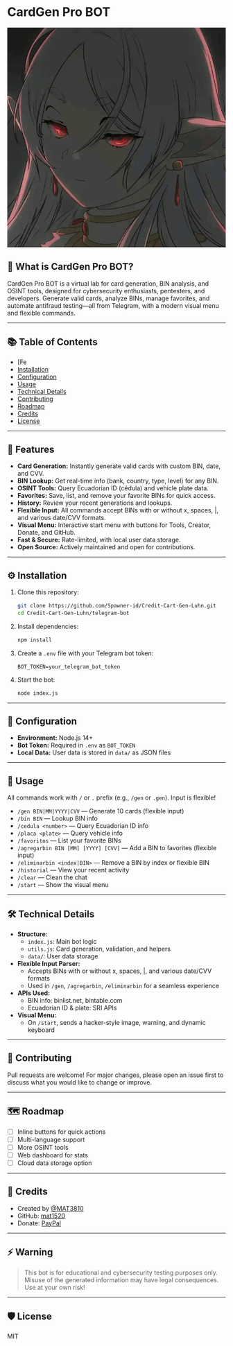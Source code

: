 # CardGen Pro BOT

![CardGen Pro BOT Logo](https://raw.githubusercontent.com/Spawner-id/Credit-Cart-Gen-Luhn/refs/heads/main/telegram-bot/1748122517953.jpg)

## 🧪 What is CardGen Pro BOT?
CardGen Pro BOT is a virtual lab for card generation, BIN analysis, and OSINT tools, designed for cybersecurity enthusiasts, pentesters, and developers. Generate valid cards, analyze BINs, manage favorites, and automate antifraud testing—all from Telegram, with a modern visual menu and flexible commands.

---

## 📚 Table of Contents
- [Fe
- [Installation](#installation)
- [Configuration](#configuration)
- [Usage](#usage)
- [Technical Details](#technical-details)
- [Contributing](#contributing)
- [Roadmap](#roadmap)
- [Credits](#credits)
- [License](#license)

---

## 🚀 Features
- **Card Generation:** Instantly generate valid cards with custom BIN, date, and CVV.
- **BIN Lookup:** Get real-time info (bank, country, type, level) for any BIN.
- **OSINT Tools:** Query Ecuadorian ID (cédula) and vehicle plate data.
- **Favorites:** Save, list, and remove your favorite BINs for quick access.
- **History:** Review your recent generations and lookups.
- **Flexible Input:** All commands accept BINs with or without x, spaces, |, and various date/CVV formats.
- **Visual Menu:** Interactive start menu with buttons for Tools, Creator, Donate, and GitHub.
- **Fast & Secure:** Rate-limited, with local user data storage.
- **Open Source:** Actively maintained and open for contributions.

---

## ⚙️ Installation
1. Clone this repository:
   ```bash
   git clone https://github.com/Spawner-id/Credit-Cart-Gen-Luhn.git
   cd Credit-Cart-Gen-Luhn/telegram-bot
   ```
2. Install dependencies:
   ```bash
   npm install
   ```
3. Create a `.env` file with your Telegram bot token:
   ```
   BOT_TOKEN=your_telegram_bot_token
   ```
4. Start the bot:
   ```bash
   node index.js
   ```

---

## 🔧 Configuration
- **Environment:** Node.js 14+
- **Bot Token:** Required in `.env` as `BOT_TOKEN`
- **Local Data:** User data is stored in `data/` as JSON files

---

## 📝 Usage
All commands work with `/` or `.` prefix (e.g., `/gen` or `.gen`). Input is flexible!

- `/gen BIN|MM|YYYY|CVV` — Generate 10 cards (flexible input)
- `/bin BIN` — Lookup BIN info
- `/cedula <number>` — Query Ecuadorian ID info
- `/placa <plate>` — Query vehicle info
- `/favoritos` — List your favorite BINs
- `/agregarbin BIN [MM] [YYYY] [CVV]` — Add a BIN to favorites (flexible input)
- `/eliminarbin <index|BIN>` — Remove a BIN by index or flexible BIN
- `/historial` — View your recent activity
- `/clear` — Clean the chat
- `/start` — Show the visual menu

---

## 🛠 Technical Details
- **Structure:**
  - `index.js`: Main bot logic
  - `utils.js`: Card generation, validation, and helpers
  - `data/`: User data storage
- **Flexible Input Parser:**
  - Accepts BINs with or without x, spaces, |, and various date/CVV formats
  - Used in `/gen`, `/agregarbin`, `/eliminarbin` for a seamless experience
- **APIs Used:**
  - BIN info: binlist.net, bintable.com
  - Ecuadorian ID & plate: SRI APIs
- **Visual Menu:**
  - On `/start`, sends a hacker-style image, warning, and dynamic keyboard

---

## 🤝 Contributing
Pull requests are welcome! For major changes, please open an issue first to discuss what you would like to change or improve.

---

## 🗺️ Roadmap
- [ ] Inline buttons for quick actions
- [ ] Multi-language support
- [ ] More OSINT tools
- [ ] Web dashboard for stats
- [ ] Cloud data storage option

---

## 🙏 Credits
- Created by [@MAT3810](https://t.me/MAT3810)
- GitHub: [mat1520](https://github.com/mat1520)
- Donate: [PayPal](https://paypal.me/ArielMelo200?country.x=EC&locale.x=es_XC)

---

## ⚡️ Warning
> This bot is for educational and cybersecurity testing purposes only. Misuse of the generated information may have legal consequences. Use at your own risk!

---

## 🛡️ License
MIT 

